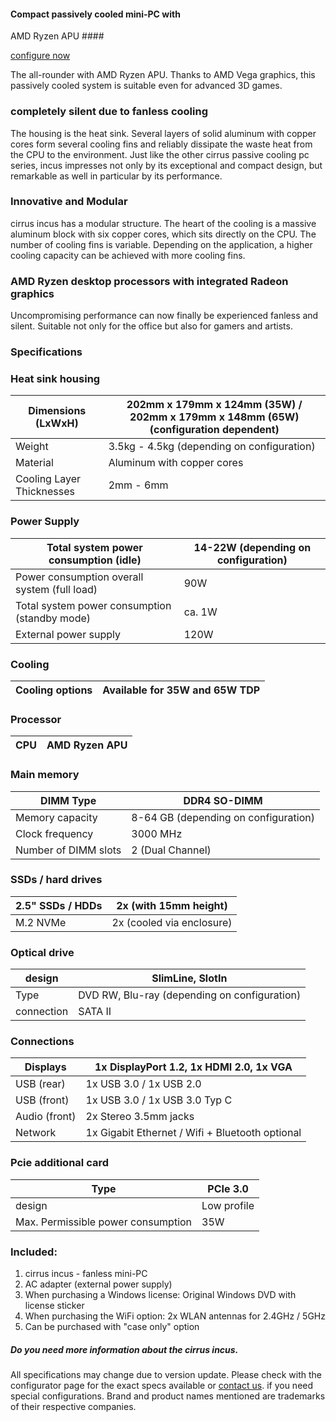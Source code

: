 #### Compact passively cooled mini-PC with
AMD Ryzen APU ####

[configure now](https://www.cirrus7.com/produkte/cirrus7-incus/)

The all-rounder with AMD Ryzen APU. Thanks to AMD Vega graphics, this passively cooled system is suitable even for advanced 3D games.

### completely silent due to fanless cooling ###

The housing is the heat sink. Several layers of solid aluminum with copper cores form several cooling fins and reliably dissipate the waste heat from the CPU to the environment. Just like the other cirrus passive cooling pc series, incus impresses not only by its exceptional and compact design, but remarkable as well in particular by its performance.

### Innovative and Modular ###

cirrus incus has a modular structure. The heart of the cooling is a massive aluminum block with six copper cores, which sits directly on the CPU. The number of cooling fins is variable. Depending on the application, a higher cooling capacity can be achieved with more cooling fins.

### AMD Ryzen desktop processors with integrated Radeon graphics ###

Uncompromising performance can now finally be experienced fanless and silent. Suitable not only for the office but also for gamers and artists.

### Specifications ###

### Heat sink housing ###

|   Dimensions (LxWxH)    |202mm x 179mm x 124mm (35W) / 202mm x 179mm x 148mm (65W) (configuration dependent)|
|-------------------------|-----------------------------------------------------------------------------------|
|         Weight          |                    3.5kg - 4.5kg (depending on configuration)                     |
|        Material         |                            Aluminum with copper cores                             |
|Cooling Layer Thicknesses|                                     2mm - 6mm                                     |

### Power Supply ###

|    Total system power consumption (idle)    |14-22W (depending on configuration)|
|---------------------------------------------|-----------------------------------|
|Power consumption overall system (full load) |                90W                |
|Total system power consumption (standby mode)|              ca. 1W               |
|            External power supply            |               120W                |

### Cooling ###

|Cooling options|Available for 35W and 65W TDP|
|---------------|-----------------------------|

### Processor ###

|CPU|AMD Ryzen APU|
|---|-------------|

### Main memory ###

|      DIMM Type     |            DDR4 SO-DIMM            |
|--------------------|------------------------------------|
|  Memory capacity   |8-64 GB (depending on configuration)|
|  Clock frequency   |              3000 MHz              |
|Number of DIMM slots|          2 (Dual Channel)          |

### SSDs / hard drives ###

|2.5" SSDs / HDDs|  2x (with 15mm height)  |
|----------------|-------------------------|
|    M.2 NVMe    |2x (cooled via enclosure)|

### Optical drive ###

|  design  |              SlimLine, SlotIn              |
|----------|--------------------------------------------|
|   Type   |DVD RW, Blu-ray (depending on configuration)|
|connection|                  SATA II                   |

### Connections ###

|  Displays   |    1x DisplayPort 1.2, 1x HDMI 2.0, 1x VGA    |
|-------------|-----------------------------------------------|
| USB (rear)  |            1x USB 3.0 / 1x USB 2.0            |
| USB (front) |         1x USB 3.0 / 1x USB 3.0 Typ C         |
|Audio (front)|             2x Stereo 3.5mm jacks             |
|   Network   |1x Gigabit Ethernet / Wifi + Bluetooth optional|

### Pcie additional card ###

|               Type               | PCIe 3.0  |
|----------------------------------|-----------|
|              design              |Low profile|
|Max. Permissible power consumption|    35W    |

### Included: ###

1. cirrus incus - fanless mini-PC
2. AC adapter (external power supply)
3. When purchasing a Windows license: Original Windows DVD with license sticker
4. When purchasing the WiFi option: 2x WLAN antennas for 2.4GHz / 5GHz
5. Can be purchased with "case only" option

##### Do you need more information about the cirrus incus. #####

All specifications may change due to version update. Please check with the configurator page for the exact specs available or [contact us](https://www.cirrus7.com/en/contacts). if you need special configurations. Brand and product names mentioned are trademarks of their respective companies.

